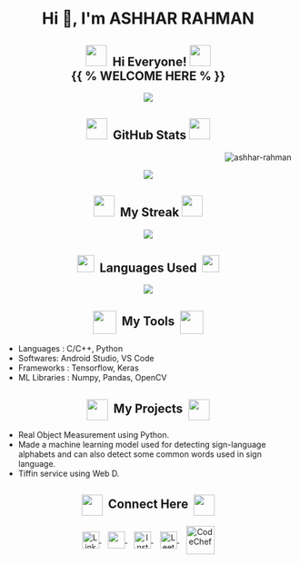 <!--### Hi there 👋


**ashhar-rahman/ashhar-rahman** is a ✨ _special_ ✨ repository because its `README.md` (this file) appears on your GitHub profile.



Here are some ideas to get you started:

- 🔭 I’m currently working on ...
- 🌱 I’m currently learning ...
- 👯 I’m looking to collaborate on ...
- 🤔 I’m looking for help with ...
- 💬 Ask me about ...
- 📫 How to reach me: ...
- 😄 Pronouns: ...
- ⚡ Fun fact: ...
-->
<h1 align="center">Hi 👋, I'm ASHHAR RAHMAN</h1>
<!-- HELLO SECTION -->

## <div align="center"><img height="37px" width="37px" src="https://user-images.githubusercontent.com/91816645/173222652-e7e713b4-79c0-4fce-ba5f-64808310117b.gif">&nbsp;&nbsp;Hi Everyone!&nbsp;<img height="37px" width="37px" src="https://user-images.githubusercontent.com/91816645/173222652-e7e713b4-79c0-4fce-ba5f-64808310117b.gif"><br>{{ % WELCOME HERE % }}
</div>
<!-- CODING GIF -->
<div align="center">
<img src="https://user-images.githubusercontent.com/92107937/195644000-0d6c9b13-13a5-4835-90f6-3a95379f4d39.jpg">
</div>


<!-- ABOUT SECTION -->
<!--
## <div align="center"><img height="37px" width="37px" src="https://user-images.githubusercontent.com/91816645/173225001-c98043c5-e6a2-4f6a-bc33-a6f9d0d27935.gif">&nbsp;&nbsp;About Me&nbsp;<img height="37px" width="37px" src="https://user-images.githubusercontent.com/91816645/173225001-c98043c5-e6a2-4f6a-bc33-a6f9d0d27935.gif">
</div>
-->
<!-- ABOUT INFO -->
<!--
<ul>
  <li>💁 I'm currently working on my Web development and Problem Solving Skills(DSA).</li>
  
  <li>💗 I love to code and I can spend hours without getting distracted.</li>
  <li>⚡ I really like to try new tecnology and try to work in that.</li>
  <li>🥲 I love doing CP but only until I am able to solve, ones I get stuck on a problem it takes me days to figure out how that will work.</li>
</ul>
-->

<!-- GITHUB STATS SECTION -->
## <div align="center"><img height="37px" width="37px" src="https://user-images.githubusercontent.com/91816645/173223735-d842e8b5-6940-4e8a-bcd4-515951465e62.gif">&nbsp;&nbsp;GitHub Stats&nbsp;<img height="37px" width="37px" src="https://user-images.githubusercontent.com/91816645/173223735-d842e8b5-6940-4e8a-bcd4-515951465e62.gif">
</div>
<p align="RIGHT"> <img src="https://komarev.com/ghpvc/?username=ashhar-rahman&label=Profile%20Views&color=0e75b6&style=flat" alt="ashhar-rahman" /> </p>
<!-- GITHUB STATS GIF -->
<div align="center">
  <img src="https://github-readme-stats.vercel.app/api?username=ashhar-rahman&show_icons=true&theme=merko">
</div>


<!-- STREAK SECTION -->
## <div align="center"><img height="37px" width="37px" src="https://user-images.githubusercontent.com/91816645/173223907-14b30c3f-f179-48d5-b09f-14053c2521b2.gif">&nbsp;&nbsp;My Streak&nbsp;<img height="37px" width="37px" src="https://user-images.githubusercontent.com/91816645/173223907-14b30c3f-f179-48d5-b09f-14053c2521b2.gif">
</div>
<!-- GITHUB STREAK GIF -->
<div align="center">
  <img src="http://github-readme-streak-stats.herokuapp.com?user=ashhar-rahman&theme=merko">
</div>


<!-- GITHUB LANGUAGES USED SECTION -->
## <div align="center"><img height="30px" width="30px" src="https://user-images.githubusercontent.com/91816645/173224399-7a5ba8d2-fa6d-46c0-945b-c485dc497f9f.gif">&nbsp;&nbsp;Languages Used&nbsp;&nbsp;<img height="30px" width="30px" src="https://user-images.githubusercontent.com/91816645/173224399-7a5ba8d2-fa6d-46c0-945b-c485dc497f9f.gif">
</div>
<!-- LANGUAGES USED GIF -->
<div align="center">
  <img src="https://github-readme-stats.vercel.app/api/top-langs/?username=ashhar-rahman&theme=merko">
</div>


<!-- MY TOOLS SECTION -->
## <div align="center"><img height="41px" width="41px" src="https://user-images.githubusercontent.com/91816645/173222875-af56e6e0-0a0f-4edb-bd92-71063ac44756.gif" align="center">&nbsp;&nbsp;My Tools&nbsp;&nbsp;<img height="41px" width="41px" src="https://user-images.githubusercontent.com/91816645/173222875-af56e6e0-0a0f-4edb-bd92-71063ac44756.gif" align="center">
</div>
<!-- MY TOOLS LIST -->
<ul>
  <li>Languages : C/C++, Python</li>
  <li>Softwares: Android Studio,  VS Code</li>
  <li>Frameworks : Tensorflow, Keras</li>
  <li>ML Libraries : Numpy, Pandas, OpenCV</li>
</ul>


<!-- MY PROJECT SECTION -->
## <div align="center"><img height="37px" width="37px" src="https://user-images.githubusercontent.com/91816645/173224552-1431c82c-250d-43f1-a3f7-0eb0fe115f7d.gif" align="center">&nbsp;&nbsp;My Projects&nbsp;&nbsp;<img height="37px" width="37px" src="https://user-images.githubusercontent.com/91816645/173224552-1431c82c-250d-43f1-a3f7-0eb0fe115f7d.gif" align="center">
</div>
<!-- MY PROJECTS LIST -->
<ul>
  <li>Real Object Measurement using Python.</li>
  <li>Made a machine learning model used for detecting sign-language alphabets and can also detect some common words used in sign language.</li>
  <li>Tiffin service using Web D.</li>
</ul>





<!-- CONNECT ME SECTION -->
## <div align="center"><img height="37px" width="37px" src="https://user-images.githubusercontent.com/91816645/173221621-38c0a8d9-c362-430f-9813-714eca6836b7.gif" align="center">&nbsp;&nbsp;Connect Here&nbsp;&nbsp;<img height="37px" width="37px" src="https://user-images.githubusercontent.com/91816645/173221621-38c0a8d9-c362-430f-9813-714eca6836b7.gif" align="center">
</div>
<!-- LINKEDIN SECTION -->
<div align="center">
  <!-- LINKEDIN SVG -->
  <a href="https://in.linkedin.com/in/ashhar-rahman-150b10201" target="_blank">
    <img src="https://raw.githubusercontent.com/rahuldkjain/github-profile-readme-generator/master/src/images/icons/Social/linked-in-alt.svg" alt="LinkedIn" width="30px" align="center" />
  </a>&nbsp;&nbsp;
  <!-- EMAIL SECTION -->
  <a href="mailto: ashhar786rahman@gmail.com" target="_blank">
    <!-- EMAIL SVG -->
    <img width="30px" src="https://user-images.githubusercontent.com/91816645/173191980-4141ba6a-aef8-487b-8f02-adae39601e20.svg" align="center">
  </a>&nbsp;&nbsp;
  <!-- INSTAGRAM SECTION -->
  <a href="https://instagram.com/ashhar_rahman" target="_blank">
    <!-- INSTAGRAM SVG -->
    <img  src="https://raw.githubusercontent.com/rahuldkjain/github-profile-readme-generator/master/src/images/icons/Social/instagram.svg" alt="Instagram" width="30px" align="center"/>
  </a>&nbsp;&nbsp;
 
  <a href="https://leetcode.com/ashhar_rahman" target="_blank">
    <!-- LEETCODE SVG -->
    <img  src="https://leetcode.com/static/images/LeetCode_logo_rvs.png" alt="Leetcode" width="30px" align="center"/>
    </a>&nbsp;&nbsp;
    <a href="https://codechef.com/ashhar_rahman" target="_blank">
    <!-- CODE CHEF SVG -->
    <img  src="https://cdn.codechef.com/sites/all/themes/abessive/cc-logo.png" alt="CodeChef" width="50px" align="center"/>
  </a><br>
</div>
